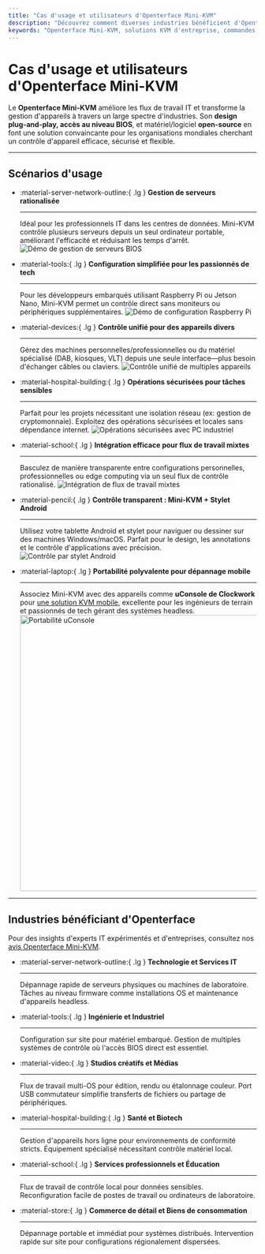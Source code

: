```yaml
---
title: "Cas d'usage et utilisateurs d'Openterface Mini-KVM"
description: "Découvrez comment diverses industries bénéficient d'Openterface Mini-KVM pour rationaliser les flux de travail IT, permettre l'accès au niveau BIOS et améliorer l'efficacité opérationnelle. Explorez également une variété de scénarios d'usage tels que la gestion de serveurs, la configuration Raspberry Pi, les opérations sécurisées, le contrôle par stylet Android et le dépannage sur le terrain avec uConsole."
keywords: "Openterface Mini-KVM, solutions KVM d'entreprise, commandes en volume, matériel open-source, accès au niveau BIOS, gestion d'appareils headless, opérations IT sécurisées, contrôle cross-platform, ingénierie, studios créatifs, fabrication, IT santé, gestion de serveurs, configuration Raspberry Pi, contrôle par stylet Android, intégration uConsole, dépannage technique, sécurité cryptomonnaie, intégration de flux de travail"
---
```


# Cas d'usage et utilisateurs d'Openterface Mini-KVM

Le **Openterface Mini-KVM** améliore les flux de travail IT et transforme la gestion d'appareils à travers un large spectre d'industries. Son **design plug-and-play, accès au niveau BIOS**, et matériel/logiciel **open-source** en font une solution convaincante pour les organisations mondiales cherchant un contrôle d'appareil efficace, sécurisé et flexible.

---

## Scénarios d'usage

<div class="grid cards" markdown>

-   :material-server-network-outline:{ .lg } **Gestion de serveurs rationalisée**

    ***

    Idéal pour les professionnels IT dans les centres de données. Mini-KVM contrôle plusieurs serveurs depuis un seul ordinateur portable, améliorant l'efficacité et réduisant les temps d'arrêt.
    <img src="https://assets.openterface.com/images/product/use-case-demo-pc-bios-1.webp" alt="Démo de gestion de serveurs BIOS" style="max-width: 100%;"/>

-   :material-tools:{ .lg } **Configuration simplifiée pour les passionnés de tech**

    ***

    Pour les développeurs embarqués utilisant Raspberry Pi ou Jetson Nano, Mini-KVM permet un contrôle direct sans moniteurs ou périphériques supplémentaires.
    <img src="https://assets.openterface.com/images/product/use-case-demo-respberry-pi.webp" alt="Démo de configuration Raspberry Pi" style="max-width: 100%;"/>

-   :material-devices:{ .lg } **Contrôle unifié pour des appareils divers**

    ***

    Gérez des machines personnelles/professionnelles ou du matériel spécialisé (DAB, kiosques, VLT) depuis une seule interface—plus besoin d'échanger câbles ou claviers.
    <img src="https://assets.openterface.com/images/product/use-case-demo-macmini2009-3.webp" alt="Contrôle unifié de multiples appareils" style="max-width: 100%;"/>

-   :material-hospital-building:{ .lg } **Opérations sécurisées pour tâches sensibles**

    ***

    Parfait pour les projets nécessitant une isolation réseau (ex: gestion de cryptomonnaie). Exploitez des opérations sécurisées et locales sans dépendance internet.
    <img src="https://assets.openterface.com/images/product/use-case-demo-industrial-pc.webp" alt="Opérations sécurisées avec PC industriel" style="max-width: 100%;"/>

-   :material-school:{ .lg } **Intégration efficace pour flux de travail mixtes**

    ***

    Basculez de manière transparente entre configurations personnelles, professionnelles ou edge computing via un seul flux de contrôle rationalisé.
    <img src="https://assets.openterface.com/images/product/use-case-demo-macbookpro2010.webp" alt="Intégration de flux de travail mixtes" style="max-width: 100%;"/>

-   :material-pencil:{ .lg } **Contrôle transparent : Mini-KVM + Stylet Android**

    ***

    Utilisez votre tablette Android et stylet pour naviguer ou dessiner sur des machines Windows/macOS. Parfait pour le design, les annotations et le contrôle d'applications avec précision.
    <img src="https://assets.openterface.com/images/product/android_plus_pen.webp" alt="Contrôle par stylet Android" style="max-width: 100%;"/>

-   :material-laptop:{ .lg } **Portabilité polyvalente pour dépannage mobile**

    ***

    Associez Mini-KVM avec des appareils comme **uConsole de Clockwork** pour [une solution KVM mobile](https://x.com/TechxArtisan/status/1807824199152722019), excellente pour les ingénieurs de terrain et passionnés de tech gérant des systèmes headless.
    <img src="https://pbs.twimg.com/media/GRaeGqHa0AA_GMv?format=jpg&name=4096x4096" alt="Portabilité uConsole" width="560" height="560" style="max-width: 100%;"/>

</div>

---

## Industries bénéficiant d'Openterface

Pour des insights d'experts IT expérimentés et d'entreprises, consultez nos [avis Openterface Mini-KVM](/product/minikvm/reviews/).

<div class="grid cards" markdown>

-   :material-server-network-outline:{ .lg } **Technologie et Services IT**

    ***

    Dépannage rapide de serveurs physiques ou machines de laboratoire.
    Tâches au niveau firmware comme installations OS et maintenance d'appareils headless.

-   :material-tools:{ .lg } **Ingénierie et Industriel**

    ***

    Configuration sur site pour matériel embarqué.
    Gestion de multiples systèmes de contrôle où l'accès BIOS direct est essentiel.

-   :material-video:{ .lg } **Studios créatifs et Médias**

    ***

    Flux de travail multi-OS pour édition, rendu ou étalonnage couleur.
    Port USB commutateur simplifie transferts de fichiers ou partage de périphériques.

-   :material-hospital-building:{ .lg } **Santé et Biotech**

    ***

    Gestion d'appareils hors ligne pour environnements de conformité stricts.
    Équipement spécialisé nécessitant contrôle matériel local.

-   :material-school:{ .lg } **Services professionnels et Éducation**

    ***

    Flux de travail de contrôle local pour données sensibles.
    Reconfiguration facile de postes de travail ou ordinateurs de laboratoire.

-   :material-store:{ .lg } **Commerce de détail et Biens de consommation**

    ***

    Dépannage portable et immédiat pour systèmes distribués.
    Intervention rapide sur site pour configurations régionalement dispersées.

</div>

